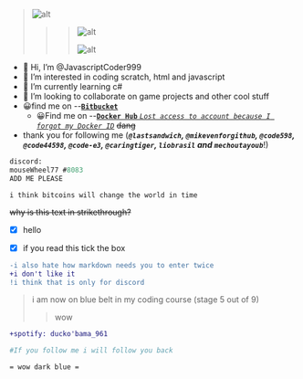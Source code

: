 > ![alt](https://avatars.githubusercontent.com/u/81769195?s=48&v=4 "my profile PiCtUrE")
> 
>> > ![alt](https://avatars.githubusercontent.com/u/81769195?s=48&v=4 "my profile PiCtUrE")
>> > 
>>> ![alt](https://avatars.githubusercontent.com/u/81769195?s=48&v=4 "my profile PiCtUrE")
- 👋 Hi, I’m @JavascriptCoder999
- 👀 I’m interested in coding scratch, html and javascript
- 🌱 I’m currently learning c#
- 💞️ I’m looking to collaborate on game projects and other cool stuff
- 😀find me on --[**`Bitbucket`**](https://bitbucket.org/draggable-dragon_28/ 'Bit')
  - 😀Find me on --[**`Docker Hub`** *`Lost access to account because I forgot my Docker ID`*](https://hub.docker.com/u/mousewheel7 'Dock') 
~~dang~~
- thank you for following me (***`@lastsandwich`, `@mikevenforgithub`, `@code598`, `@code44598`, `@code-e3`, `@caringtiger`, `liobrasil` and `mechoutayoub`***!)
```ml
discord:
mouseWheel77 #8083
ADD ME PLEASE
```
`i think bitcoins will change the world in time`

~~why is this text in strikethrough?~~

- [x] hello

- [x] if you read this tick the box
```diff
-i also hate how markdown needs you to enter twice
+i don't like it
!i think that is only for discord
```
> i am now on blue belt in my coding course (stage 5 out of 9)
>> wow
```diff
+spotify: ducko'bama_961
```
```bash
#If you follow me i will follow you back
```
```asciidoc
= wow dark blue =
```
<!---
JavascriptCoder999/JavascriptCoder999 is a ✨ special ✨ repository because its `README.md` (this file) appears on your GitHub profile.
You can click the Preview link to take a look at your changes.
--->
